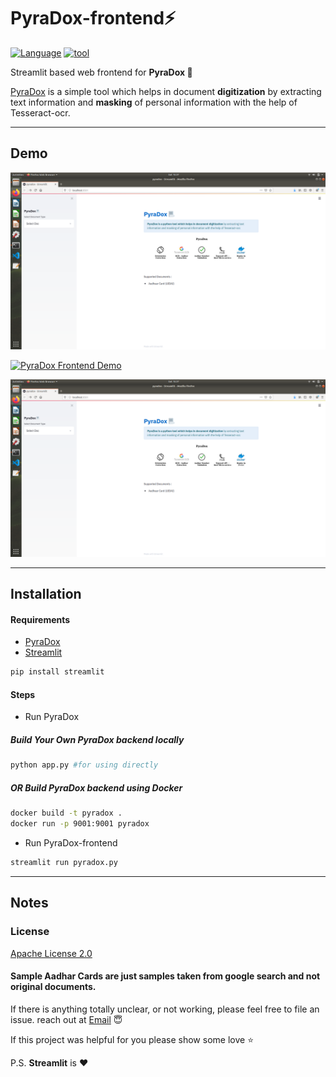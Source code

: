 # PyraDox-frontend:zap: 
[![Language](https://img.shields.io/badge/Python-3.6.5-blue)](https://github.com/festivitymishra/PyraDox-frontend)
[![tool](https://img.shields.io/badge/Streamlit-%3C3-red)](https://streamlit.io)

Streamlit based web frontend for **PyraDox :page_with_curl:**

[PyraDox](https://github.com/festivitymishra/PyraDox) is a simple tool which helps in document **digitization** by extracting text information and **masking** of personal information with the help of Tesseract-ocr.
*****************************************************
## Demo

![Mask First Eight Digit Demo](resources/demo.png?raw=true "Features")

[![PyraDox Frontend Demo](https://img.youtube.com/vi/Knyxk3vAONk/0.jpg)](https://www.youtube.com/watch?v=Knyxk3vAONk)

[![PyraDox Frontend Demo](resources/demo.png?raw=true "Features")](https://www.youtube.com/watch?v=Knyxk3vAONk)

*****************************************************
## Installation

#### Requirements
- [PyraDox](https://github.com/festivitymishra/PyraDox)
- [Streamlit](https://streamlit.io)
```bash
pip install streamlit
```
#### Steps
- Run PyraDox
##### Build Your Own PyraDox backend locally
```bash
python app.py #for using directly
```
##### OR Build PyraDox backend using Docker
```bash
docker build -t pyradox .
docker run -p 9001:9001 pyradox
```
- Run PyraDox-frontend
```bash
streamlit run pyradox.py
```
*****************************************************


## Notes

### License
[Apache License 2.0](https://github.com/festivitymishra/PyraDox-frontend/blob/master/LICENSE)

#### Sample Aadhar Cards are just samples taken from google search and not original documents.
If there is anything totally unclear, or not working, please feel free to file an issue.
reach out at [Email](utsav.iitkgp@gmail.com) :innocent:

If this project was helpful for you please show some love :star:

P.S. **Streamlit** is :heart:
